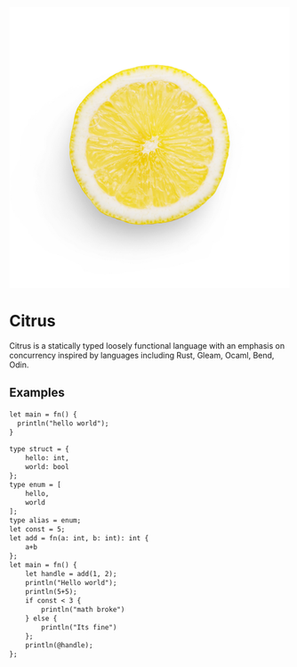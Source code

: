 <p align="center">
  <img src="./lemon.jpg">
</p>

# Citrus
Citrus is a statically typed loosely functional language with an emphasis on concurrency inspired by languages including Rust, Gleam, Ocaml, Bend, Odin. 
## Examples
```
let main = fn() {
  println("hello world");
}
```
```
type struct = {
	hello: int,
	world: bool
};
type enum = [
	hello,
	world
];
type alias = enum;
let const = 5;
let add = fn(a: int, b: int): int {
	a+b
};
let main = fn() {
	let handle = add(1, 2);  
	println("Hello world");  
	println(5+5);  
	if const < 3 {   
		println("math broke")  
	} else {   
		println("Its fine")  
	};  
	println(@handle); 
};
```
